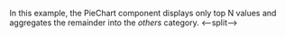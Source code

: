 In&nbsp;this example, the PieChart component displays only top&nbsp;N values and aggregates the remainder into the _others_ category.
<--split-->